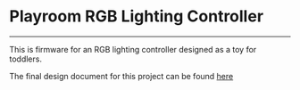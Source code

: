 # Playroom RGB Lighting Controller #
---

This is firmware for an RGB lighting controller designed as a toy for toddlers.

The final design document for this project can be found [here](https://docs.google.com/document/d/1VhFnc8GLjou1LL3pP9UhNGkddZL1ALwLnx6cOdjQahA/edit?usp=sharing)

